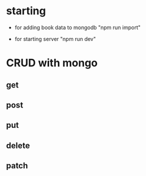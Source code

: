 # starting

- for adding book data to mongodb "npm run import"

- for starting server "npm run dev"

# CRUD with mongo

## get

## post

## put

## delete

## patch
